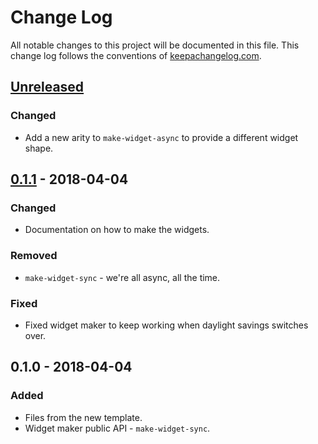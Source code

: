# Change Log
All notable changes to this project will be documented in this file. This change log follows the conventions of [keepachangelog.com](http://keepachangelog.com/).

## [Unreleased]
### Changed
- Add a new arity to `make-widget-async` to provide a different widget shape.

## [0.1.1] - 2018-04-04
### Changed
- Documentation on how to make the widgets.

### Removed
- `make-widget-sync` - we're all async, all the time.

### Fixed
- Fixed widget maker to keep working when daylight savings switches over.

## 0.1.0 - 2018-04-04
### Added
- Files from the new template.
- Widget maker public API - `make-widget-sync`.

[Unreleased]: https://github.com/your-name/dentistnada/compare/0.1.1...HEAD
[0.1.1]: https://github.com/your-name/dentistnada/compare/0.1.0...0.1.1
